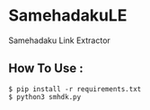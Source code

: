 # SamehadakuLE
Samehadaku Link Extractor

## How To Use :
```
$ pip install -r requirements.txt
$ python3 smhdk.py
```
